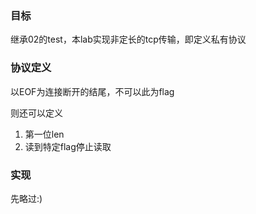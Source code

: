 ### 目标

继承02的test，本lab实现非定长的tcp传输，即定义私有协议

### 协议定义

以EOF为连接断开的结尾，不可以此为flag

则还可以定义

1. 第一位len
2. 读到特定flag停止读取

### 实现

先略过:)